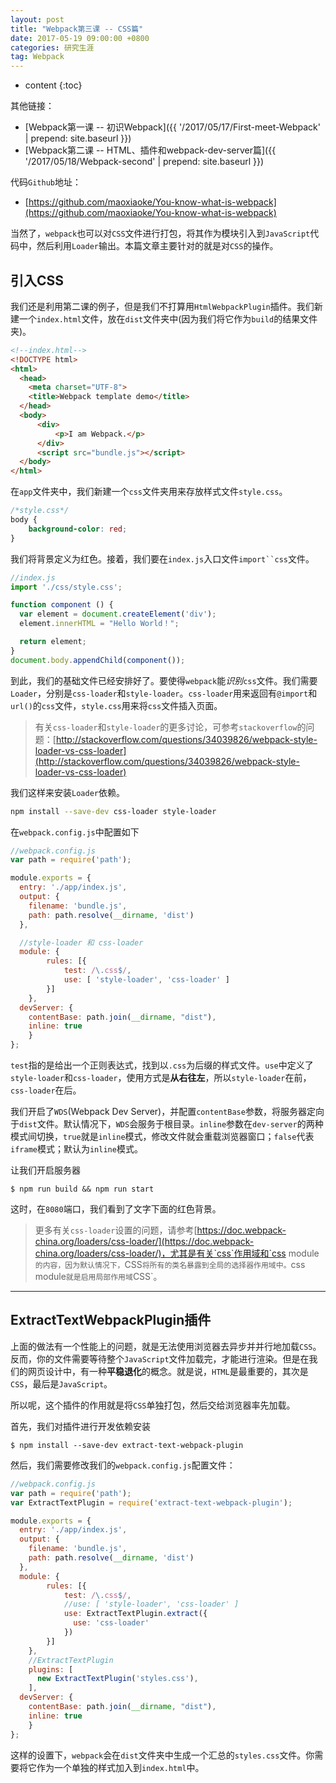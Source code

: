```yaml
---
layout: post
title: "Webpack第三课 -- CSS篇"
date: 2017-05-19 09:00:00 +0800 
categories: 研究生涯
tag: Webpack
---
```

* content
{:toc}

其他链接：

+ [Webpack第一课 -- 初识Webpack]({{ '/2017/05/17/First-meet-Webpack' | prepend: site.baseurl }})
+ [Webpack第二课 -- HTML、插件和webpack-dev-server篇]({{ '/2017/05/18/Webpack-second' | prepend: site.baseurl }})

代码`Github`地址：

+ [https://github.com/maoxiaoke/You-know-what-is-webpack](https://github.com/maoxiaoke/You-know-what-is-webpack)

当然了，`webpack`也可以对`CSS`文件进行打包，将其作为模块引入到`JavaScript`代码中，然后利用`Loader`输出。本篇文章主要针对的就是对`CSS`的操作。

<!-- more -->

## 引入CSS

我们还是利用第二课的例子，但是我们不打算用`HtmlWebpackPlugin`插件。我们新建一个`index.html`文件，放在`dist`文件夹中(因为我们将它作为`build`的结果文件夹)。

```html
<!--index.html-->
<!DOCTYPE html>
<html>
  <head>
    <meta charset="UTF-8">
    <title>Webpack template demo</title>
  </head>
  <body>
      <div>
          <p>I am Webpack.</p>
      </div>
      <script src="bundle.js"></script>
  </body>
</html>
```

在`app`文件夹中，我们新建一个`css`文件夹用来存放样式文件`style.css`。

```css
/*style.css*/
body {
    background-color: red;
}
```

我们将背景定义为红色。接着，我们要在`index.js`入口文件`import``css`文件。

```js
//index.js
import './css/style.css';

function component () {
  var element = document.createElement('div');
  element.innerHTML = "Hello World！";

  return element;
}
document.body.appendChild(component());
```

到此，我们的基础文件已经安排好了。要使得`webpack`能*识别*`css`文件。我们需要`Loader`，分别是`css-loader`和`style-loader`。`css-loader`用来返回有`@import`和`url()`的`css`文件，`style.css`用来将`css`文件插入页面。

> 有关`css-loader`和`style-loader`的更多讨论，可参考`stackoverflow`的问题：[http://stackoverflow.com/questions/34039826/webpack-style-loader-vs-css-loader](http://stackoverflow.com/questions/34039826/webpack-style-loader-vs-css-loader)

我们这样来安装`Loader`依赖。

```bash
npm install --save-dev css-loader style-loader
```

在`webpack.config.js`中配置如下

```js
//webpack.config.js
var path = require('path');

module.exports = {
  entry: './app/index.js',
  output: {
    filename: 'bundle.js',
    path: path.resolve(__dirname, 'dist')
  },

  //style-loader 和 css-loader
  module: {
        rules: [{
            test: /\.css$/,
            use: [ 'style-loader', 'css-loader' ]
        }]
    },
  devServer: {
    contentBase: path.join(__dirname, "dist"),
    inline: true
    }
};
```

`test`指的是给出一个正则表达式，找到以`.css`为后缀的样式文件。`use`中定义了`style-loader`和`css-loader`，使用方式是**从右往左**，所以`style-loader`在前，`css-loader`在后。

我们开启了`WDS`(Webpack Dev Server)，并配置`contentBase`参数，将服务器定向于`dist`文件。默认情况下，`WDS`会服务于根目录。`inline`参数在`dev-server`的两种模式间切换，`true`就是`inline`模式，修改文件就会重载浏览器窗口；`false`代表`iframe`模式；默认为`inline`模式。

让我们开启服务器

```shell
$ npm run build && npm run start
```

这时，在`8080`端口，我们看到了文字下面的红色背景。

> 更多有关`css-loader`设置的问题，请参考[https://doc.webpack-china.org/loaders/css-loader/](https://doc.webpack-china.org/loaders/css-loader/)，尤其是有关`css`作用域和`css module`的内容，因为默认情况下，`CSS`将所有的类名暴露到全局的选择器作用域中。`css module`就是启用局部作用域`CSS`。

---

## ExtractTextWebpackPlugin插件

上面的做法有一个性能上的问题，就是无法使用浏览器去异步并并行地加载`CSS`。反而，你的文件需要等待整个`JavaScript`文件加载完，才能进行渲染。但是在我们的网页设计中，有一种**平稳退化**的概念。就是说，`HTML`是最重要的，其次是`CSS`，最后是`JavaScript`。

所以呢，这个插件的作用就是将`CSS`单独打包，然后交给浏览器率先加载。

首先，我们对插件进行开发依赖安装

```shell
$ npm install --save-dev extract-text-webpack-plugin
```

然后，我们需要修改我们的`webpack.config.js`配置文件：

```js
//webpack.config.js
var path = require('path');
var ExtractTextPlugin = require('extract-text-webpack-plugin');

module.exports = {
  entry: './app/index.js',
  output: {
    filename: 'bundle.js',
    path: path.resolve(__dirname, 'dist')
  },
  module: {
        rules: [{
            test: /\.css$/,
            //use: [ 'style-loader', 'css-loader' ]
            use: ExtractTextPlugin.extract({
              use: 'css-loader'
            })
        }]
    },
    //ExtractTextPlugin
    plugins: [
      new ExtractTextPlugin('styles.css'),
    ],
  devServer: {
    contentBase: path.join(__dirname, "dist"),
    inline: true
    }
};
```

这样的设置下，`webpack`会在`dist`文件夹中生成一个汇总的`styles.css`文件。你需要将它作为一个单独的样式加入到`index.html`中。
